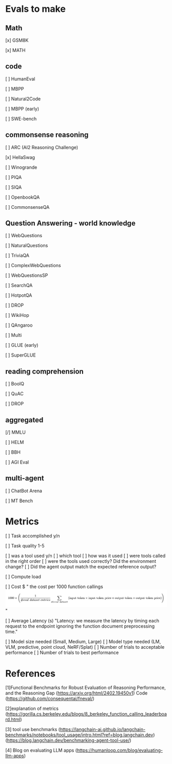 # Evals to make

## Math
[x] GSM8K

[x] MATH

## code
[ ] HumanEval

[ ] MBPP 

[ ] Natural2Code

[ ] MBPP (early)

[ ] SWE-bench

## commonsense reasoning
[ ] ARC (AI2 Reasoning Challenge)

[x] HellaSwag

[ ] Winogrande

[ ] PIQA

[ ] SIQA

[ ] OpenbookQA

[ ] CommonsenseQA

## Question Answering - world knowledge
[ ] WebQuestions

[ ] NaturalQuestions

[ ] TriviaQA

[ ] ComplexWebQuestions

[ ] WebQuestionsSP

[ ] SearchQA

[ ] HotpotQA

[ ] DROP

[ ] WikiHop

[ ] QAngaroo

[ ] Multi

[ ] GLUE (early)

[ ] SuperGLUE

## reading comprehension

[ ] BoolQ

[ ] QuAC

[ ] DROP

## aggregated

[/] MMLU

[ ] HELM

[ ] BBH

[ ] AGI Eval 

## multi-agent

[ ] ChatBot Arena

[ ] MT Bench



# Metrics

[ ] Task accomplished y/n

[ ] Task quality 1-5

[ ] was a tool used y/n
   [ ] which tool
   [ ] how was it used
   [ ] were tools called in the right order
   [ ] were the tools used correctly? Did the environment change?
   [ ] Did the agent output match the expected reference output?

[ ] Compute load

[ ] Cost $
   " the cost per 1000 function callings ![alt text](image.png)"

[ ] Average Latency (s)
    "Latency: we measure the latency by timing each request to the endpoint ignoring the function document preprocessing time."

[ ] Model size needed (Small, Medium, Large)
[ ] Model type needed (LM, VLM, predictive, point cloud, NeRF/Splat)
[ ] Number of trials to acceptable performance
[ ] Number of trials to best performance

# References

[1]Functional Benchmarks for Robust Evaluation of Reasoning Performance, and the Reasoning Gap (https://arxiv.org/html/2402.19450v1) Code (https://github.com/consequentai/fneval/)

[2]explanation of metrics (https://gorilla.cs.berkeley.edu/blogs/8_berkeley_function_calling_leaderboard.html)

[3] tool use benchmarks (https://langchain-ai.github.io/langchain-benchmarks/notebooks/tool_usage/intro.html?ref=blog.langchain.dev) (https://blog.langchain.dev/benchmarking-agent-tool-use/)

[4] Blog on evaluating LLM apps (https://humanloop.com/blog/evaluating-llm-apps)